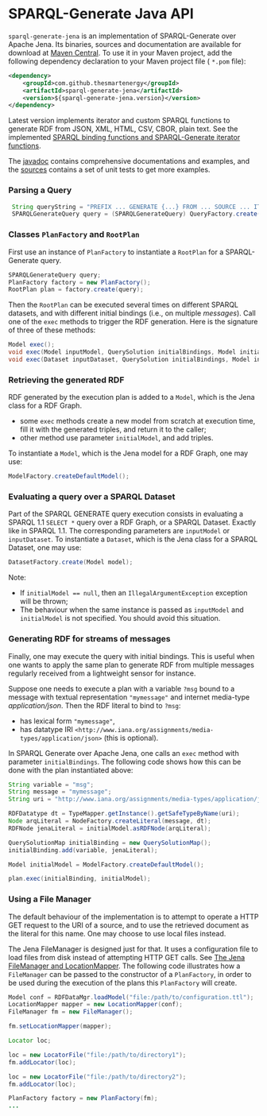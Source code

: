 # SPARQL-Generate Java API

`sparql-generate-jena` is an implementation of SPARQL-Generate over Apache Jena. Its binaries, sources and documentation are available for download at [Maven Central](http://search.maven.org/#search%7Cga%7C1%7Csparql-generate-jena%22). To use it in your Maven project, add the following dependency declaration to your Maven project file ( `*.pom` file):
 
```xml
<dependency>
    <groupId>com.github.thesmartenergy</groupId>
    <artifactId>sparql-generate-jena</artifactId>
    <version>${sparql-generate-jena.version}</version>
</dependency>
```

Latest version implements iterator and custom SPARQL functions to generate RDF from JSON, XML, HTML, CSV, CBOR, plain text. See the implemented [SPARQL binding functions and SPARQL-Generate iterator functions](functions.html). 

The [javadoc](http://w3id.org/sparql-generate/apidocs/index.html) contains comprehensive documentations and examples, and the [sources](http://search.maven.org/#search%7Cga%7C1%7Csparql-generate-jena) contains a set of unit tests to get more examples. 

### Parsing a Query

```java
 String queryString = "PREFIX ... GENERATE {...} FROM ... SOURCE ... ITERATOR ... WHERE {...}";
 SPARQLGenerateQuery query = (SPARQLGenerateQuery) QueryFactory.create(queryString, SPARQLGenerate.SYNTAX);
```

### Classes `PlanFactory` and `RootPlan`

First use an instance of `PlanFactory` to instantiate a `RootPlan` for a SPARQL-Generate query.

```java
SPARQLGenerateQuery query;
PlanFactory factory = new PlanFactory();
RootPlan plan = factory.create(query);
```

Then the `RootPlan` can be executed several times on different SPARQL datasets, and with different initial bindings (i.e., on multiple _messages_). Call one of the `exec` methods to trigger the RDF generation. Here is the signature of three of these methods:

```java
Model exec();
void exec(Model inputModel, QuerySolution initialBindings, Model initialModel);
void exec(Dataset inputDataset, QuerySolution initialBindings, Model initialModel);
```

### Retrieving the generated RDF

RDF generated by the execution plan is added to a `Model`, which is the Jena class for a RDF Graph.

- some `exec` methods create a new model from scratch at execution time, fill it with the generated triples, and return it to the caller;
- other method use parameter `initialModel`, and add triples. 

To instantiate a `Model`, which is the Jena model for a RDF Graph, one may use:

```java
ModelFactory.createDefaultModel();
```


### Evaluating a query over a SPARQL Dataset

Part of the SPARQL GENERATE query execution consists in evaluating a SPARQL 1.1 `SELECT *` query over a RDF Graph, or a SPARQL Dataset. Exactly like in SPARQL 1.1. The corresponding parameters are `inputModel` or `inputDataset`. To instantiate a `Dataset`, which is the Jena class for a SPARQL Dataset, one may use:

```java
DatasetFactory.create(Model model);
```

Note:

- If `initialModel == null`, then an `IllegalArgumentException` exception will be thrown;
- The behaviour when the same instance is passed as `inputModel` and `initialModel` is not specified. You should avoid this situation.


### Generating RDF for streams of messages

Finally, one may execute the query with initial bindings. This is useful when one wants to apply the same plan to generate RDF from multiple messages regularly received from a lightweight sensor for instance. 

Suppose one needs to execute a plan with a variable `?msg` bound to a message with textual representation `"mymessage"` and internet media-type _application/json_. Then the RDF literal to bind to `?msg`:

- has lexical form `"mymessage"`,
- has datatype IRI `<http://www.iana.org/assignments/media-types/application/json>` (this is optional).

In SPARQL Generate over Apache Jena, one calls an `exec` method with parameter `initialBindings`. The following code shows how this can be done with the plan instantiated above:

```java
String variable = "msg";
String message = "mymessage";
String uri = "http://www.iana.org/assignments/media-types/application/json";

RDFDatatype dt = TypeMapper.getInstance().getSafeTypeByName(uri);
Node arqLiteral = NodeFactory.createLiteral(message, dt);
RDFNode jenaLiteral = initialModel.asRDFNode(arqLiteral);

QuerySolutionMap initialBinding = new QuerySolutionMap();
initialBinding.add(variable, jenaLiteral);

Model initialModel = ModelFactory.createDefaultModel();

plan.exec(initialBinding, initialModel);
```


### Using a File Manager

The default behaviour of the implementation is to attempt to operate a HTTP GET request to the URI of a source, and to use the retrieved document as the literal for this name. One may choose to use local files instead.

The Jena FileManager is designed just for that. It uses a configuration file to load files from disk instead of attempting HTTP GET calls. See
[The Jena FileManager and LocationMapper](https://jena.apache.org/documentation/notes/file-manager.html). The following code illustrates how a `FileManager` can be passed to the constructor of a `PlanFactory`, in order to be used during the execution of the plans this `PlanFactory` will create.

```java
Model conf = RDFDataMgr.loadModel("file:/path/to/configuration.ttl");
LocationMapper mapper = new LocationMapper(conf);
FileManager fm = new FileManager();

fm.setLocationMapper(mapper);

Locator loc;

loc = new LocatorFile("file:/path/to/directory1");
fm.addLocator(loc);

loc = new LocatorFile("file:/path/to/directory2");
fm.addLocator(loc);

PlanFactory factory = new PlanFactory(fm);
...

```

